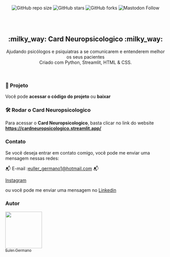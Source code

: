 <div align="center">
  
  ![GitHub repo size](https://img.shields.io/github/repo-size/eullerg/cardneuropsicologico)
  ![GitHub stars](https://img.shields.io/github/stars/eullerg/cardneuropsicologico)
  ![GitHub forks](https://img.shields.io/github/forks/eullerg/cardneuropsicologico)
  ![Mastodon Follow](https://img.shields.io/mastodon/follow/110913095554798781)


  <br />
  <br />

  <h2 align="center"> :milky_way: Card Neuropsicologico :milky_way: </h2>

  Ajudando psicólogos e psiquiatras a se comunicarem e entenderem melhor os seus pacientes <br />Criado com Python, Streamlit, HTML & CSS.

  </div>

  <br />

  ### 📁 Projeto

Você pode <strong> acessar o código do projeto </strong> ou <strong> baixar </strong>

### 🛠️ Rodar o Card Neuropsicologico

Para acessar o **Card Neuropsicologico**, basta clicar no link do website **https://cardneuropsicologico.streamlit.app/** 


### Contato

Se você deseja entrar em contato comigo, você pode me enviar uma mensagem nessas redes: 

:mailbox_with_mail: E-mail :euller_germano1@hotmail.com	:mailbox_with_mail: 	

 [Instagram](https://www.instagram.com/og.euller)

ou você pode me enviar uma mensagem no [Linkedin](https://www.linkedin.com/in/euler-germano-8bb425252/)



### Autor

 [<img src="https://avatars.githubusercontent.com/u/28613413?v=4" width=115><br><sub>Euler Germano</sub>](https://github.com/eullerg) 
